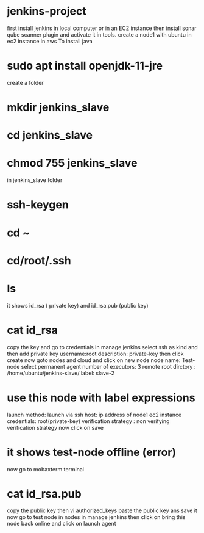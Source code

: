 # jenkins-project
first  install jenkins in local computer or in an EC2 instance then install sonar qube scanner plugin and activate it in tools.
create a node1 with ubuntu in ec2 instance in aws 
To install java
# sudo apt install openjdk-11-jre
create a folder
# mkdir jenkins_slave
# cd jenkins_slave
# chmod 755 jenkins_slave
in jenkins_slave folder
# ssh-keygen
# cd ~
# cd/root/.ssh
# ls
it shows id_rsa ( private key) and id_rsa.pub (public key)
# cat id_rsa
copy the key and go to credentials in manage jenkins 
select ssh 
as kind and then add private key
username:root
description: private-key
then click create
now goto nodes and cloud and click on new node
node name: Test-node
select permanent agent
number of executors: 3 
remote root dirctory : /home/ubuntu/jenkins-slave/
label: slave-2
# use this node with label expressions
launch method: launch via ssh
host: ip address of node1 ec2 instance
credentials: root(private-key) 
verification strategy : non verifying verification strategy
now click on save
# it shows test-node offline (error)
now go to mobaxterm terminal
# cat id_rsa.pub
copy the public key
then
vi authorized_keys
paste the public key ans save it
now go to test node in nodes in manage jenkins
then click on bring this node  back online and click on launch agent







